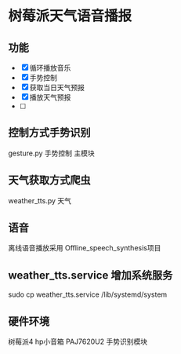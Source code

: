# 树莓派天气语音播报


## 功能
- [x] 循环播放音乐
- [x] 手势控制
- [x] 获取当日天气预报
- [x] 播放天气预报
- [ ] 



## 控制方式手势识别
gesture.py 手势控制 主模块

## 天气获取方式爬虫
weather_tts.py 天气

## 语音
离线语音播放采用 Offline_speech_synthesis项目

## weather_tts.service 增加系统服务
sudo cp weather_tts.service  /lib/systemd/system

## 硬件环境
树莓派4
hp小音箱
PAJ7620U2 手势识别模块

